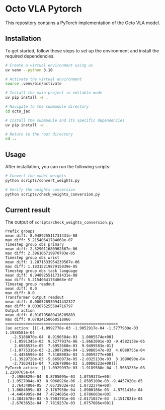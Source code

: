 # Octo VLA Pytorch

This repository contains a PyTorch implementation of the Octo VLA model.

## Installation

To get started, follow these steps to set up the environment and install the required dependencies.

```bash
# Create a virtual environment using uv
uv venv --python 3.10

# Activate the virtual environment
source .venv/bin/activate

# Install the main project in editable mode
uv pip install -e .

# Navigate to the submodule directory
cd octo_jax

# Install the submodule and its specific dependencies
uv pip install -e .

# Return to the root directory
cd ..
```

## Usage

After installation, you can run the following scripts:

```bash
# Convert the model weights
python scripts/convert_weights.py

# Verify the weights conversion
python scripts/check_weights_conversion.py
```

## Current result

The output of `scripts/check_weights_conversion.py`

```
Prefix groups
mean diff: 8.948925511731431e-08
max diff: 5.21540641784668e-07
Timestep group obs primary
mean diff: 2.529011680962867e-06
max diff: 2.396106719970703e-05
Timestep group obs wrist
mean diff: 1.2871533954239567e-06
max diff: 1.1831521987915039e-05
Timestep group obs task language
mean diff: 8.948925511731431e-08
max diff: 5.21540641784668e-07
TImestep group readout
mean diff: 0.0
max diff: 0.0
Transformer output readout
mean diff: 0.000528939941432327
max diff: 0.003875255584716797
Output action
mean diff: 0.010795089416205883
max diff: 0.07824158668518066
==================================================
Jax action: [[[-1.0992778e-03 -1.9052917e-04 -1.5777939e-03  1.1988581e-04
   -2.5188070e-04  8.9190584e-03  1.0005574e+00]
  [-1.0591345e-03  9.5277937e-06 -1.8663091e-03 -9.4582138e-05
    2.6988535e-05  7.6952660e-03  9.9499583e-01]
  [-1.0775316e-03 -2.2007209e-04 -1.9080547e-03  4.6080755e-04
   -4.4456596e-04  7.5108083e-03  1.0059277e+00]
  [-1.3929720e-03 -5.6658973e-05 -2.0325133e-03  3.1690890e-04
   -2.7163411e-04  7.8267800e-03  1.0000223e+00]]]
PyTorch action: [[-1.0929997e-03 -1.9189580e-04 -1.5653233e-03  1.2200765e-04
  -2.4986829e-04  8.8705095e-03  1.0759373e+00]
 [-1.0527084e-03  8.9068926e-06 -1.8505100e-03 -9.4457020e-05
   2.7643400e-05  7.6572932e-03  1.0732374e+00]
 [-1.0684899e-03 -2.1767950e-04 -1.8900186e-03  4.5751416e-04
  -4.4464995e-04  7.4724685e-03  1.0786003e+00]
 [-1.3842678e-03 -5.7903701e-05 -2.0171027e-03  3.1517821e-04
  -2.6703652e-04  7.7819237e-03  1.0757086e+00]]
```

